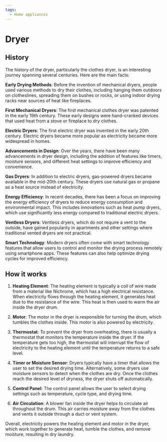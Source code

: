 ```yaml
---
tags:
  - Home appliances
---
```


<head>
    <meta name="google-adsense-account" content="ca-pub-9364684337389377">
    <meta charset="UTF-8">
    <meta name="viewport" content="width=device-width, initial-scale=1.0">
    <meta name="description" content="Welcome to ac-electricity! Here you will learn more about electricity, the different components used to make an electrical circuit as well as their features and use cases.">
    <meta name="keywords" content="alexis carbillet, carbillet, electricity, capacitors, conductors, diodes, electronic, energy source, hardware, home appliances, inductors, insulators, resistors, semi-conductors">
    <meta name="author" content="Alexis Carbillet ">
</head>

# Dryer

## History

The history of the dryer, particularly the clothes dryer, is an interesting journey spanning several centuries. Here are the main facts:

**Early Drying Methods**: Before the invention of mechanical dryers, people used various methods to dry their clothes, including hanging them outdoors on clotheslines, spreading them on bushes or rocks, or using indoor drying racks near sources of heat like fireplaces.

**First Mechanical Dryers**: The first mechanical clothes dryer was patented in the early 19th century. These early designs were hand-cranked devices that used heat from a stove or fireplace to dry clothes.

**Electric Dryers**: The first electric dryer was invented in the early 20th century. Electric dryers became more popular as electricity became more widespread in homes.

**Advancements in Design**: Over the years, there have been many advancements in dryer design, including the addition of features like timers, moisture sensors, and different heat settings to improve efficiency and convenience.

**Gas Dryers**: In addition to electric dryers, gas-powered dryers became available in the mid-20th century. These dryers use natural gas or propane as a heat source instead of electricity.

**Energy Efficiency**: In recent decades, there has been a focus on improving the energy efficiency of dryers to reduce energy consumption and environmental impact. This includes innovations such as heat pump dryers, which use significantly less energy compared to traditional electric dryers.

**Ventless Dryers**: Ventless dryers, which do not require a vent to the outside, have gained popularity in apartments and other settings where traditional vented dryers are not practical.

**Smart Technology**: Modern dryers often come with smart technology features that allow users to control and monitor the drying process remotely using smartphone apps. These features can also help optimize drying cycles for improved efficiency.

## How it works

1. **Heating Element**: The heating element is typically a coil of wire made from a material like Nichrome, which has a high electrical resistance. When electricity flows through the heating element, it generates heat due to the resistance of the wire. This heat is then used to warm the air inside the dryer drum.

2. **Motor**: The motor in the dryer is responsible for turning the drum, which tumbles the clothes inside. This motor is also powered by electricity.

3. **Thermostat**: To prevent the dryer from overheating, there is usually a thermostat that monitors the temperature inside the dryer. If the temperature gets too high, the thermostat will interrupt the flow of electricity to the heating element until the temperature returns to a safe level.

4. **Timer or Moisture Sensor**: Dryers typically have a timer that allows the user to set the desired drying time. Alternatively, some dryers use moisture sensors to detect when the clothes are dry. Once the clothes reach the desired level of dryness, the dryer shuts off automatically.

5. **Control Panel**: The control panel allows the user to select drying settings such as temperature, cycle type, and drying time.

6. **Air Circulation**: A blower fan inside the dryer helps to circulate air throughout the drum. This air carries moisture away from the clothes and vents it outside through a duct or vent system.

Overall, electricity powers the heating element and motor in the dryer, which work together to generate heat, tumble the clothes, and remove moisture, resulting in dry laundry.